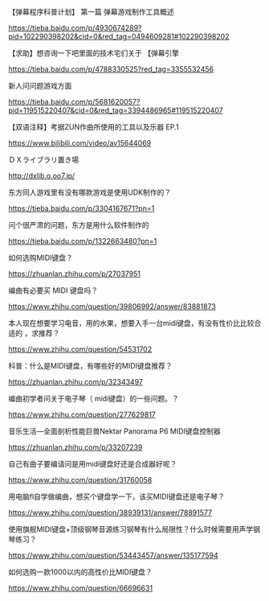 【弹幕程序科普计划】 第一篇 弹幕游戏制作工具概述

https://tieba.baidu.com/p/4930674289?pid=102290398202&cid=0&red_tag=0494609281#102290398202

【求助】想咨询一下吧里面的技术宅们关于 【弹幕引擎

https://tieba.baidu.com/p/4788330525?red_tag=3355532456

新人问问题游戏方面

https://tieba.baidu.com/p/5681620057?pid=119515220407&cid=0&red_tag=3394486965#119515220407

【双语注释】考据ZUN作曲所使用的工具以及乐器 EP.1

https://www.bilibili.com/video/av15644069

ＤＸライブラリ置き場

http://dxlib.o.oo7.jp/

东方同人游戏里有没有哪款游戏是使用UDK制作的？

https://tieba.baidu.com/p/3304167671?pn=1

问个很严肃的问题，东方是用什么软件制作的

https://tieba.baidu.com/p/1322663480?pn=1

如何选购MIDI键盘？

https://zhuanlan.zhihu.com/p/27037951

编曲有必要买 MIDI 键盘吗？

https://www.zhihu.com/question/39806992/answer/83881873

本人现在想要学习电音，用的水果，想要入手一台midi键盘，有没有性价比比较合适的 ，求推荐？

https://www.zhihu.com/question/54531702

科普：什么是MIDI键盘，有哪些好的MIDI键盘推荐？

https://zhuanlan.zhihu.com/p/32343497

编曲初学者问关于电子琴（ midi键盘）的一些问题。？

https://www.zhihu.com/question/277629817

音乐生活—全面剖析性能巨兽Nektar Panorama P6 MIDI键盘控制器

https://zhuanlan.zhihu.com/p/33207239

自己有曲子要编请问是用midi键盘好还是合成器好呢？

https://www.zhihu.com/question/31760058

用电脑fl自学做编曲，想买个键盘学一下，该买MIDI键盘还是电子琴？

https://www.zhihu.com/question/38939131/answer/78891577

使用旗舰MIDI键盘+顶级钢琴音源练习钢琴有什么局限性？什么时候需要用声学钢琴练习？

https://www.zhihu.com/question/53443457/answer/135177594

如何选购一款1000以内的高性价比MIDI键盘？

https://www.zhihu.com/question/66696631
